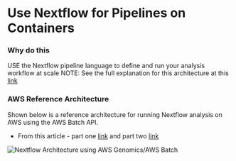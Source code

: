 # Use Nextflow for Pipelines on Containers 

### Why do this
 USE the Nextflow pipeline language to define and run your analysis workflow at scale 
 NOTE: See the full explanation for this architecture at this [link](https://github.com/lynnlangit/aws-for-bioinformatics/blob/main/3_VMs_%26_Batch-LYNN/3_Use_Nextflow_for_Pipelines.md)

### AWS Reference Architecture

Shown below is a reference architecture for running Nextflow analysis on AWS using the AWS Batch API.  
- From this article - part one [link](https://seqera.io/blog/nextflow-and-aws-batch-inside-the-integration-part-1-of-3/) and part two [link](https://seqera.io/blog/nextflow-and-aws-batch-inside-the-integration-part-2-of-3)

![Nextflow Architecture using AWS Genomics/AWS Batch](https://seqera.io/static/e732bd2954e8b788415d353acbf60614/42cbc/blog-nextflow-and-aws-batch-inside-the-integration-part-1-of-3-1.png)



  
